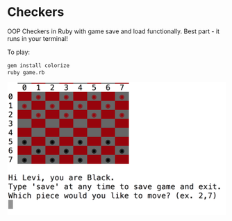 Checkers
========

OOP Checkers in Ruby with game save and load functionally. Best part - it runs in your terminal!

To play:

    gem install colorize
    ruby game.rb


![ScreenShot](ScreenShot.png)